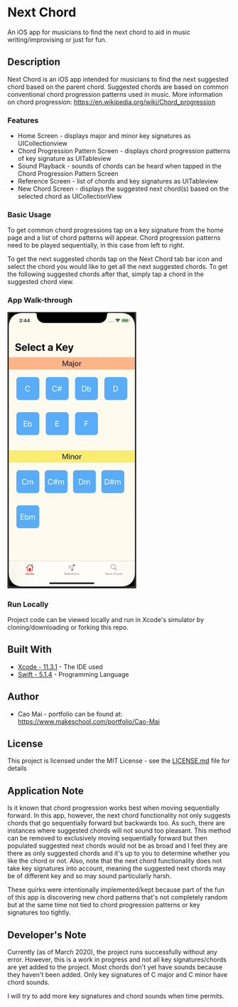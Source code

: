 # Next Chord 
An iOS app for musicians to find the next chord to aid in music writing/improvising or just for fun.

## Description
Next Chord is an iOS app intended for musicians to find the next suggested chord based on the parent chord. Suggested chords are based on common conventional chord progression patterns used in music. More information on chord progression: https://en.wikipedia.org/wiki/Chord_progression

### Features 
* Home Screen - displays major and minor key signatures as UICollectionview
* Chord Progression Pattern Screen - displays chord progression patterns of key signature as UITableview
* Sound Playback - sounds of chords can be heard when tapped in the Chord Progression Pattern Screen
* Reference Screen - list of chords and key signatures as UITableview
* New Chord Screen - displays the suggested next chord(s) based on the selected chord as UICollectionView

### Basic Usage
To get common chord progressions tap on a key signature from the home page and a list of chord patterns will appear.
Chord progression patterns need to be played sequentially, in this case from left to right.

To get the next suggested chords tap on the Next Chord tab bar icon and select the chord you would like to get all the next suggested chords. To get the following suggested chords after that, simply tap a chord in the suggested chord view. 

### App Walk-through
![](nextChordProjectWalk.gif)

### Run Locally

Project code can be viewed locally and run in Xcode's simulator by cloning/downloading or forking this repo.

## Built With
* [Xcode - 11.3.1](https://developer.apple.com/xcode/) - The IDE used
* [Swift - 5.1.4](https://developer.apple.com/swift/) - Programming Language

## Author
* Cao Mai - portfolio can be found at:
https://www.makeschool.com/portfolio/Cao-Mai

## License

This project is licensed under the MIT License - see the [LICENSE.md](LICENSE.md) file for details

## Application Note
Is it known that chord progression works best when moving sequentially forward. In this app, however, the next chord functionality not only suggests chords that go sequentially forward but backwards too. As such, there are instances where suggested chords will not sound too pleasant. This method can be removed to exclusively moving sequentially forward but then populated suggested next chords would not be as broad and I feel they are there as only suggested chords and it's up to you to determine whether you like the chord or not. Also, note that the next chord functionality does not take key signatures into account, meaning the suggested next chords may be of different key and so may sound particularly harsh. 

These quirks were intentionally implemented/kept because part of the fun of this app is discovering new chord patterns that's not completely random but at the same time not tied to chord progression patterns or key signatures too tightly.

## Developer's Note
Currently (as of March 2020), the project runs successfully without any error. However, this is a work in progress and not all key signatures/chords are yet added to the project. Most chords don't yet have sounds because they haven't been added. Only key signatures of C major and C minor have chord sounds.

I will try to add more key signatures and chord sounds when time permits. 
